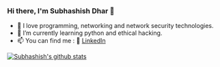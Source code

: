 ### Hi there, I'm Subhashish Dhar 👋 ###

- 🔭 I love programming, networking and network security technologies.
- 🌱 I’m currently learning python and ethical hacking.
- 📫 You can find me : :office: [LinkedIn](https://www.linkedin.com/in/dharsubhashish/)

[![Subhashish's github stats](https://github-readme-stats.vercel.app/api?username=subhashish06&count_private=true&show_icons=true&theme=radical&hide_rank=false)](https://github.com/anuraghazra/github-readme-stats)
